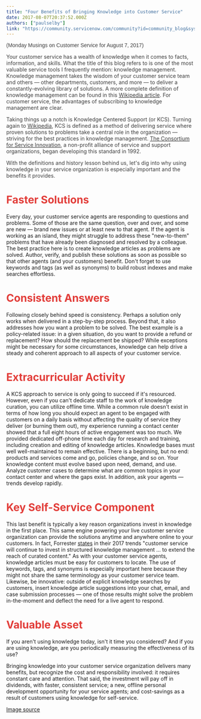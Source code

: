 ```yaml
---
title: "Four Benefits of Bringing Knowledge into Customer Service"
date: 2017-08-07T20:37:52.000Z
authors: ["paulselby"]
link: "https://community.servicenow.com/community?id=community_blog&sys_id=ef6d6e29dbd0dbc01dcaf3231f961995"
---
```

<p><span style="color: #3d3d3d; font-family: arial, sans-serif;">(Monday Musings on Customer Service for August 7, 2017)</span></p><p></p><p><span style="color: #3d3d3d;">Your customer service has a wealth of knowledge when it comes to facts, information, and skills. What the title of this blog refers to is one of the most valuable service tools I frequently mention: knowledge management. Knowledge management takes the wisdom of your customer service team and others — other departments, customers, and more — to deliver a constantly-evolving library of solutions. A more complete definition of knowledge management can be found in this <a href="https://en.wikipedia.org/wiki/Knowledge_management"><span style="color: #3d3d3d;">Wikipedia article</span></a>. For customer service, the advantages of subscribing to knowledge management are clear.</span></p><p></p><p><span style="color: #3d3d3d;">Taking things up a notch is Knowledge Centered Support (or KCS). Turning again to <a href="https://en.wikipedia.org/wiki/Knowledge-Centered_Support"><span style="color: #3d3d3d;">Wikipedia</span></a>, KCS is defined as a method of delivering service where proven solutions to problems take a central role in the organization — striving for the best practices in knowledge management. <a href="http://www.serviceinnovation.org/kcs/"><span style="color: #3d3d3d;">The Consortium for Service Innovation</span></a>, a non-profit alliance of service and support organizations, began developing this standard in 1992.</span></p><p></p><p><span style="color: #3d3d3d;">With the definitions and history lesson behind us, let's dig into why using knowledge in your service organization is especially important and the benefits it provides.</span></p><p></p><h1><span style="color: #e23d39;">Faster Solutions</span></h1><p>Every day, your customer service agents are responding to questions and problems. Some of those are the same question, over and over, and some are new — brand new issues or at least new to that agent. If the agent is working as an island, they might struggle to address these "new-to-them" problems that have already been diagnosed and resolved by a colleague. The best practice here is to create knowledge articles as problems are solved. Author, verify, and publish these solutions as soon as possible so that other agents (and your customers) benefit. Don't forget to use keywords and tags (as well as synonyms) to build robust indexes and make searches effortless.</p><p></p><h1><span style="color: #e23d39;">Consistent Answers</span></h1><p>Following closely behind speed is consistency. Perhaps a solution only works when delivered in a step-by-step process. Beyond that, it also addresses how you want a problem to be solved. The best example is a policy-related issue: in a given situation, do you want to provide a refund or replacement? How should the replacement be shipped? While exceptions might be necessary for some circumstances, knowledge can help drive a steady and coherent approach to all aspects of your customer service.</p><p></p><h1><span style="color: #e23d39;">Extracurricular Activity</span></h1><p>A KCS approach to service is only going to succeed if it's resourced. However, even if you can't dedicate staff to the work of knowledge curation, you can utilize offline time. While a common rule doesn't exist in terms of how long you should expect an agent to be engaged with customers on a daily basis without affecting the quality of service they deliver (or burning them out), my experience running a contact center showed that a full eight hours of active engagement was too much. We provided dedicated off-phone time each day for research and training, including creation and editing of knowledge articles. Knowledge bases must well well-maintained to remain effective. There is a beginning, but no end: products and services come and go, policies change, and so on. Your knowledge content must evolve based upon need, demand, and use. Analyze customer cases to determine what are common topics in your contact center and where the gaps exist. In addition, ask your agents — trends develop rapidly.</p><p></p><h1><span style="color: #e23d39;">Key Self-Service Component</span></h1><p>This last benefit is typically a key reason organizations invest in knowledge in the first place. This same engine powering your live customer service organization can provide the solutions anytime and anywhere online to your customers. In fact, Forrester <a title="o.forrester.com/blogs/17-01-30-top_trends_for_customer_service_in_2017_operations_become_smarter_and_more_strategic/" href="https://go.forrester.com/blogs/17-01-30-top_trends_for_customer_service_in_2017_operations_become_smarter_and_more_strategic/">states</a> in their 2017 trends "customer service will continue to invest in structured knowledge management … to extend the reach of curated content." As with your customer service agents, knowledge articles must be easy for customers to locate. The use of keywords, tags, and synonyms is especially important here because they might not share the same terminology as your customer service team. Likewise, be innovative: outside of explicit knowledge searches by customers, insert knowledge article suggestions into your chat, email, and case submission processes — one of those results might solve the problem in-the-moment and deflect the need for a live agent to respond.</p><p></p><h1><span style="color: #e23d39;">Valuable Asset</span></h1><p>If you aren't using knowledge today, isn't it time you considered? And if you are using knowledge, are you periodically measuring the effectiveness of its use?</p><p></p><p>Bringing knowledge into your customer service organization delivers many benefits, but recognize the cost and responsibility involved: it requires constant care and attention. That said, the investment will pay off in dividends, with faster, consistent service; a new, offline personal development opportunity for your service agents; and cost-savings as a result of customers using knowledge for self-service.</p><p></p><p><a title="ww.pexels.com/photo/midsection-of-man-holding-hands-over-white-background-256307/" href="https://www.pexels.com/photo/midsection-of-man-holding-hands-over-white-background-256307/" rel="noopener" target="_blank">Image source</a></p>